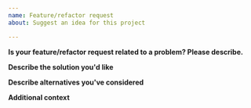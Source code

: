 ```yaml
---
name: Feature/refactor request
about: Suggest an idea for this project

---
```


**Is your feature/refactor request related to a problem? Please describe.**

**Describe the solution you'd like**

**Describe alternatives you've considered**

**Additional context**
